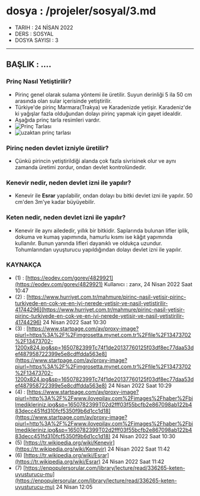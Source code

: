 # dosya : /projeler/sosyal/3.md
- TARIH : 24 NİSAN 2022
- DERS : SOSYAL
- DOSYA SAYISI : 3
-------------------------

## BAŞLIK : ....
### Prinç Nasıl Yetiştirilir?
- Pirinç genel olarak sulama yöntemi ile üretilir. Suyun derinliği 5 ila 50 cm arasında olan sular içerisinde yetiştirilir.
- Türkiye'de pirinç Marmara(Trakya) ve Karadenizde yetişir. Karadeniz'de ki yağışlar fazla olduğundan dolayı pirinç yapmak için gayet idealdir. 
- Aşağıda prinç tarla resimleri vardır.
- ![Prinç Tarlası](https://www.startpage.com/av/proxy-image?piurl=https%3A%2F%2Fimgrosetta.mynet.com.tr%2Ffile%2F13473702%2F13473702-1200x824.jpg&sp=1650782399Tc74f1de20137760125f03df8ec77daa53def487958722399e5e8cdffdda563e8)
- ![uzaktan prinç tarlası](https://www.startpage.com/av/proxy-image?piurl=http%3A%2F%2Fwww.ilovepilav.com%2Fimages%2Fhaber%2Fbilmedikleriniz.jpg&sp=1650782399T02d2fff03f55bcfb2e867098ab122b483decc451fd310fcf5350f9b6d1cc1d18)
### Pirinç neden devlet izniyle üretilir?
- Çünkü pirincin yetiştirildiği alanda çok fazla sivrisinek olur ve aynı zamanda üretimi zordur, ondan devlet kontrolündedir.
### Kenevir nedir,  neden devlet izni ile yapılır?
- Kenevir ile **Esrar** yapılabilir, ondan dolayı bu bitki devlet izni ile yapılır. 50 cm'den 3m'ye kadar büyüyebilir.
### Keten nedir, neden devlet izni ile yapılır?
- Kenevir ile aynı ailededir, yıllık bir bitkidir. Saplarında bulunan lifler iplik, dokuma ve kumaş yapımında, hamurlu kısmı ise kâğıt yapımında kullanılır. Bunun yanında lifleri dayanıklı ve oldukça uzundur. Tohumlarından uyuşturucu yapıldığından dolayı devlet izni ile yapılır.

### KAYNAKÇA 
- (1) : [https://eodev.com/gorev/4829921](https://eodev.com/gorev/4829921) Kullanıcı : zanx, 24 Nisan 2022 Saat 10:47
- (2) : [https://www.hurriyet.com.tr/mahmure/pirinc-nasil-yetisir-pirinc-turkiyede-en-cok-ve-en-iyi-nerede-yetisir-ve-nasil-yetistirilir-41744296](https://www.hurriyet.com.tr/mahmure/pirinc-nasil-yetisir-pirinc-turkiyede-en-cok-ve-en-iyi-nerede-yetisir-ve-nasil-yetistirilir-41744296) 24 Nisan 2022 Saat 10:30
- (3) : [https://www.startpage.com/av/proxy-image?piurl=https%3A%2F%2Fimgrosetta.mynet.com.tr%2Ffile%2F13473702%2F13473702-1200x824.jpg&sp=1650782399Tc74f1de20137760125f03df8ec77daa53def487958722399e5e8cdffdda563e8](https://www.startpage.com/av/proxy-image?piurl=https%3A%2F%2Fimgrosetta.mynet.com.tr%2Ffile%2F13473702%2F13473702-1200x824.jpg&sp=1650782399Tc74f1de20137760125f03df8ec77daa53def487958722399e5e8cdffdda563e8) 24 Nisan 2022 Saat 10:29
- (4) : [https://www.startpage.com/av/proxy-image?piurl=http%3A%2F%2Fwww.ilovepilav.com%2Fimages%2Fhaber%2Fbilmedikleriniz.jpg&sp=1650782399T02d2fff03f55bcfb2e867098ab122b483decc451fd310fcf5350f9b6d1cc1d18](https://www.startpage.com/av/proxy-image?piurl=http%3A%2F%2Fwww.ilovepilav.com%2Fimages%2Fhaber%2Fbilmedikleriniz.jpg&sp=1650782399T02d2fff03f55bcfb2e867098ab122b483decc451fd310fcf5350f9b6d1cc1d18) 24 Nisan 2022 Saat 10:30
- (5) [https://tr.wikipedia.org/wiki/Kenevir](https://tr.wikipedia.org/wiki/Kenevir) 24 Nisan 2022 Saat 11:42
- (6) [https://tr.wikipedia.org/wiki/Esrar](https://tr.wikipedia.org/wiki/Esrar) 24 Nisan 2022 Saat 11:42
- (7) [https://enpopulersorular.com/library/lecture/read/336265-keten-uyusturucu-mu](https://enpopulersorular.com/library/lecture/read/336265-keten-uyusturucu-mu) 24 Nisan 12:05
